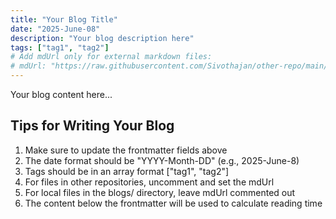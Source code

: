 ```yaml
---
title: "Your Blog Title"
date: "2025-June-08"
description: "Your blog description here"
tags: ["tag1", "tag2"]
# Add mdUrl only for external markdown files:
# mdUrl: "https://raw.githubusercontent.com/Sivothajan/other-repo/main/path/to/file.md"
---
```


Your blog content here...

## Tips for Writing Your Blog

1. Make sure to update the frontmatter fields above
2. The date format should be "YYYY-Month-DD" (e.g., 2025-June-8)
3. Tags should be in an array format ["tag1", "tag2"]
4. For files in other repositories, uncomment and set the mdUrl
5. For local files in the blogs/ directory, leave mdUrl commented out
6. The content below the frontmatter will be used to calculate reading time
